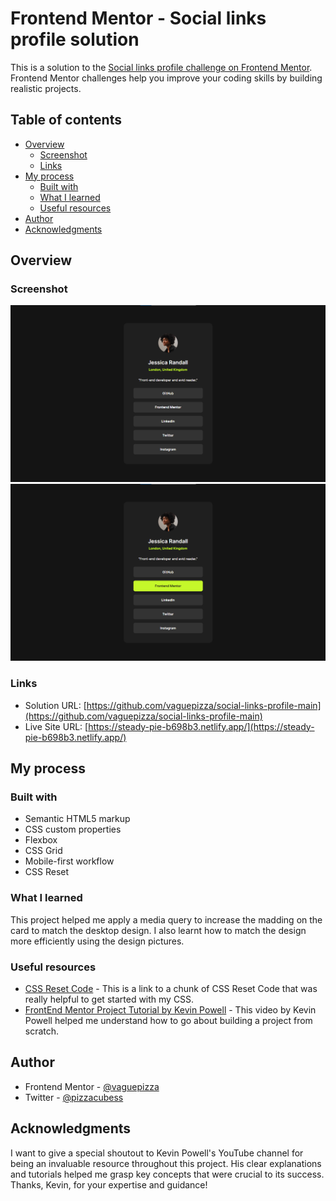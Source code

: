 # Frontend Mentor - Social links profile solution

This is a solution to the [Social links profile challenge on Frontend Mentor](https://www.frontendmentor.io/challenges/social-links-profile-UG32l9m6dQ). Frontend Mentor challenges help you improve your coding skills by building realistic projects.

## Table of contents

- [Overview](#overview)
  - [Screenshot](#screenshot)
  - [Links](#links)
- [My process](#my-process)
  - [Built with](#built-with)
  - [What I learned](#what-i-learned)
  - [Useful resources](#useful-resources)
- [Author](#author)
- [Acknowledgments](#acknowledgments)

## Overview

### Screenshot

![Site Screenshot](./assets/images/Project-Screenshot.png)
![Hover State](./assets/images/Project-Screenshot-Hover-State.png)

### Links

- Solution URL: [https://github.com/vaguepizza/social-links-profile-main](https://github.com/vaguepizza/social-links-profile-main)
- Live Site URL: [https://steady-pie-b698b3.netlify.app/](https://steady-pie-b698b3.netlify.app/)

## My process

### Built with

- Semantic HTML5 markup
- CSS custom properties
- Flexbox
- CSS Grid
- Mobile-first workflow
- CSS Reset

### What I learned

This project helped me apply a media query to increase the madding on the card to match the desktop design. I also learnt how to match the design more efficiently using the design pictures.

### Useful resources

- [CSS Reset Code](https://www.joshwcomeau.com/css/custom-css-reset/) - This is a link to a chunk of CSS Reset Code that was really helpful to get started with my CSS.
- [FrontEnd Mentor Project Tutorial by Kevin Powell](https://www.youtube.com/watch?v=B2WL6KkqhLQ) - This video by Kevin Powell helped me understand how to go about building a project from scratch.

## Author

- Frontend Mentor - [@vaguepizza](https://www.frontendmentor.io/profile/vaguepizza)
- Twitter - [@pizzacubess](https://www.twitter.com/pizzacubess)

## Acknowledgments

I want to give a special shoutout to Kevin Powell's YouTube channel for being an invaluable resource throughout this project. His clear explanations and tutorials helped me grasp key concepts that were crucial to its success. Thanks, Kevin, for your expertise and guidance!
